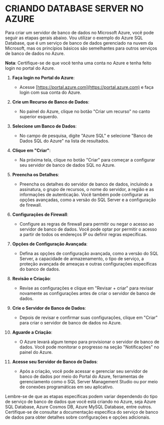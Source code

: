 # CRIANDO DATABASE SERVER NO AZURE
Para criar um servidor de banco de dados no Microsoft Azure, você pode seguir as etapas gerais abaixo. Vou utilizar o exemplo do Azure SQL Database, que é um serviço de banco de dados gerenciado na nuvem da Microsoft, mas os princípios básicos são semelhantes para outros serviços de banco de dados no Azure.

**Nota**: Certifique-se de que você tenha uma conta no Azure e tenha feito login no portal do Azure.

1. **Faça login no Portal do Azure**:
   - Acesse [https://portal.azure.com](https://portal.azure.com) e faça login com sua conta do Azure.

2. **Crie um Recurso de Banco de Dados**:
   - No painel do Azure, clique no botão "Criar um recurso" no canto superior esquerdo.

3. **Selecione um Banco de Dados**:
   - No campo de pesquisa, digite "Azure SQL" e selecione "Banco de Dados SQL do Azure" na lista de resultados.

4. **Clique em "Criar"**:
   - Na próxima tela, clique no botão "Criar" para começar a configurar seu servidor de banco de dados SQL no Azure.

5. **Preencha os Detalhes**:
   - Preencha os detalhes do servidor de banco de dados, incluindo a assinatura, o grupo de recursos, o nome do servidor, a região e as informações de autenticação. Você também pode configurar as opções avançadas, como a versão do SQL Server e a configuração de firewall.

6. **Configurações de Firewall**:
   - Configure as regras de firewall para permitir ou negar o acesso ao servidor de banco de dados. Você pode optar por permitir o acesso a partir de todos os endereços IP ou definir regras específicas.

7. **Opções de Configuração Avançada**:
   - Defina as opções de configuração avançada, como a versão do SQL Server, a capacidade de armazenamento, o tipo de serviço, a proteção avançada de ameaças e outras configurações específicas do banco de dados.

8. **Revisão e Criação**:
   - Revise as configurações e clique em "Revisar + criar" para revisar novamente as configurações antes de criar o servidor de banco de dados.

9. **Crie o Servidor de Banco de Dados**:
   - Depois de revisar e confirmar suas configurações, clique em "Criar" para criar o servidor de banco de dados no Azure.

10. **Aguarde a Criação**:
    - O Azure levará algum tempo para provisionar o servidor de banco de dados. Você pode monitorar o progresso na seção "Notificações" no painel do Azure.

11. **Acesse seu Servidor de Banco de Dados**:
    - Após a criação, você pode acessar e gerenciar seu servidor de banco de dados por meio do Portal do Azure, ferramentas de gerenciamento como o SQL Server Management Studio ou por meio de conexões programáticas em seu aplicativo.

Lembre-se de que as etapas específicas podem variar dependendo do tipo de serviço de banco de dados que você está criando no Azure, seja Azure SQL Database, Azure Cosmos DB, Azure MySQL Database, entre outros. Certifique-se de consultar a documentação específica do serviço de banco de dados para obter detalhes sobre configurações e opções adicionais.